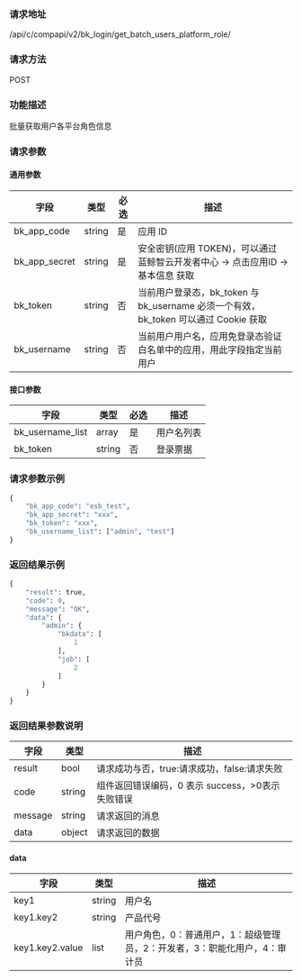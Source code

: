 ### 请求地址

/api/c/compapi/v2/bk_login/get_batch_users_platform_role/

### 请求方法

POST

### 功能描述

批量获取用户各平台角色信息

### 请求参数

#### 通用参数

| 字段 | 类型 | 必选 | 描述 |
|--------------|--------|----|------------|
| bk_app_code  | string | 是 | 应用 ID     |
| bk_app_secret| string | 是 | 安全密钥(应用 TOKEN)，可以通过 蓝鲸智云开发者中心 -&gt; 点击应用ID -&gt; 基本信息 获取 |
| bk_token     | string | 否 | 当前用户登录态，bk_token 与 bk_username 必须一个有效，bk_token 可以通过 Cookie 获取 |
| bk_username  | string | 否 | 当前用户用户名，应用免登录态验证白名单中的应用，用此字段指定当前用户 |

#### 接口参数

| 字段 | 类型 | 必选 | 描述 |
|------------------|--------|----|-----------|
| bk_username_list | array  | 是 | 用户名列表 |
| bk_token         | string | 否 | 登录票据   |

### 请求参数示例

```python
{
    "bk_app_code": "esb_test",
    "bk_app_secret": "xxx",
    "bk_token": "xxx",
    "bk_username_list": ["admin", "test"]
}
```

### 返回结果示例

```python
{
    "result": true,
    "code": 0,
    "message": "OK",
    "data": {
        "admin": {
            "bkdata": [
                1
            ],
            "job": [
                2
            ]
        }
    }
}
```

### 返回结果参数说明

| 字段    | 类型    | 描述      |
|---------|--------|-----------|
| result  | bool   | 请求成功与否，true:请求成功，false:请求失败 |
| code    | string | 组件返回错误编码，0 表示 success，>0表示失败错误 |
| message | string | 请求返回的消息 |
| data    | object | 请求返回的数据 |

#### data

| 字段            | 类型    | 描述    |
|-----------------|--------|--------|
| key1            | string | 用户名  |
| key1.key2       | string | 产品代号 |
| key1.key2.value | list   | 用户角色，0：普通用户，1：超级管理员，2：开发者，3：职能化用户，4：审计员 |
